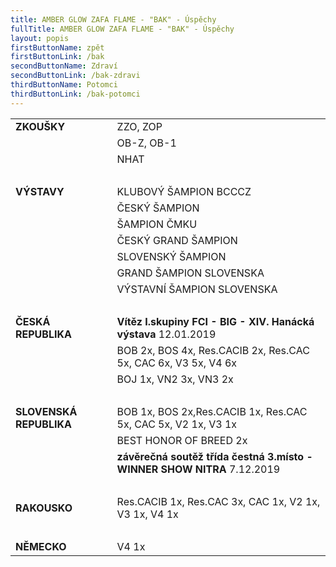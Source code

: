 ```yaml
---
title: AMBER GLOW ZAFA FLAME - "BAK" - Úspěchy
fullTitle: AMBER GLOW ZAFA FLAME - "BAK" - Úspěchy
layout: popis
firstButtonName: zpět
firstButtonLink: /bak
secondButtonName: Zdraví
secondButtonLink: /bak-zdravi
thirdButtonName: Potomci
thirdButtonLink: /bak-potomci
---
```

|                                     |                                                                         |
| ----------------------------------- | ----------------------------------------------------------------------- |
| **ZKOUŠKY**                         | ZZO, ZOP                                                                |
|                                     | OB-Z, OB-1                                                              |
|                                     | NHAT                                                                    |
| &nbsp;                              |                                                                         |
| **VÝSTAVY**                         | KLUBOVÝ ŠAMPION BCCCZ                                                   |
|                                     | ČESKÝ ŠAMPION                                                           |
|                                     | ŠAMPION ČMKU                                                            |
|                                     | ČESKÝ GRAND ŠAMPION                                                     |
|                                     | SLOVENSKÝ ŠAMPION                                                       |
|                                     | GRAND ŠAMPION SLOVENSKA                                                 |
|                                     | VÝSTAVNÍ ŠAMPION SLOVENSKA                                              |
| &nbsp;                              |                                                                         |
| **ČESKÁ REPUBLIKA**                 | **Vítěz I.skupiny FCI - BIG - XIV. Hanácká výstava** 12.01.2019         |
|                                     | BOB 2x, BOS 4x, Res.CACIB 2x, Res.CAC 5x, CAC 6x, V3 5x, V4 6x          |
|                                     | BOJ 1x, VN2 3x, VN3 2x                                                  |
| &nbsp;                              |                                                                         |
| **SLOVENSKÁ REPUBLIKA**&nbsp;&nbsp; | BOB 1x, BOS 2x,Res.CACIB 1x, Res.CAC 5x, CAC 5x, V2 1x, V3 1x           |
|                                     | BEST HONOR OF BREED 2x                                                  |
|                                     | **závěrečná soutěž třída čestná 3.místo - WINNER SHOW NITRA** 7.12.2019 |
| &nbsp;                              |                                                                         |
| **RAKOUSKO**                        | Res.CACIB 1x, Res.CAC 3x, CAC 1x, V2 1x, V3 1x, V4 1x                   |
| &nbsp;                              |                                                                         |
| **NĚMECKO**                         | V4 1x                                                                   |